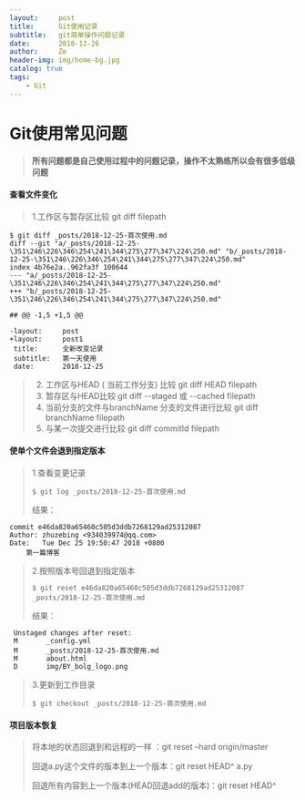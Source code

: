 ```yaml
---
layout:     post
title:      Git使用记录
subtitle:   git简单操作问题记录
date:       2018-12-26
author:     Ze
header-img: img/home-bg.jpg
catalog: true
tags:
    - Git
---
```

# Git使用常见问题

>**所有问题都是自己使用过程中的问题记录，操作不太熟练所以会有很多低级问题**

#### 查看文件变化

> 1.工作区与暂存区比较 git diff  filepath

```
$ git diff _posts/2018-12-25-首次使用.md
diff --git "a/_posts/2018-12-25-\351\246\226\346\254\241\344\275\277\347\224\250.md" "b/_posts/2018-12-25-\351\246\226\346\254\241\344\275\277\347\224\250.md"
index 4b76e2a..962fa3f 100644
--- "a/_posts/2018-12-25-\351\246\226\346\254\241\344\275\277\347\224\250.md"
+++ "b/_posts/2018-12-25-\351\246\226\346\254\241\344\275\277\347\224\250.md"

## @@ -1,5 +1,5 @@

-layout:     post
+layout:     post1
 title:      全新改变记录
 subtitle:   第一天使用
 date:       2018-12-25
```

> 2. 工作区与HEAD ( 当前工作分支) 比较 git diff HEAD filepath 
> 3. 暂存区与HEAD比较 git diff --staged 或 --cached  filepath 
> 4. 当前分支的文件与branchName 分支的文件进行比较 git diff branchName filepath
> 5. 与某一次提交进行比较 git diff commitId filepath

#### 使单个文件会退到指定版本

> 1.查看变更记录
>
> `$ git log _posts/2018-12-25-首次使用.md`
>
> 结果：

```
commit e46da820a65460c505d3ddb7268129ad25312087
Author: zhuzebing <934039974@qq.com>
Date:   Tue Dec 25 19:50:47 2018 +0800
    第一篇博客
```



> 2.按照版本号回退到指定版本
>
> `$ git reset e46da820a65460c505d3ddb7268129ad25312087 _posts/2018-12-25-首次使用.md`
>
> 结果：

```
 Unstaged changes after reset:
 M       _config.yml
 M       _posts/2018-12-25-首次使用.md
 M       about.html
 D       img/BY_bolg_logo.png
```

> 3.更新到工作目录
>
> `$ git checkout _posts/2018-12-25-首次使用.md`

#### 项目版本恢复

> 将本地的状态回退到和远程的一样 ：git reset –hard origin/master  
>
> 回退a.py这个文件的版本到上一个版本：git reset HEAD^ a.py   
>
> 回退所有内容到上一个版本(HEAD回退add的版本)：git reset HEAD^  



